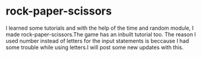 # rock-paper-scissors

I learned some tutorials and with the help of the time and random module, I made rock-paper-scissors.The game has an inbuilt tutorial too. The reason I used number instead of letters for the input statements is beccause I had some trouble while using letters.I will post some new updates with this.

